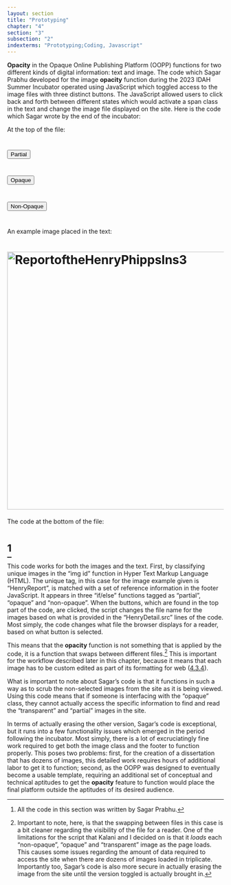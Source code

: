 ```yaml
---
layout: section
title: "Prototyping"
chapter: "4"
section: "3"
subsection: "2"
indexterms: "Prototyping;Coding, Javascript"
---
```


<span data-tooltip aria-haspopup="true" class="has-tip" data-disable-hover="false" tabindex="1" data-title="Opacity is a rights-based philosophical framework that assumes humans have a right to not be known in knowledge systems."><b>Opacity</b></span> in the Opaque Online Publishing Platform (OOPP) functions for two different kinds of digital information: text and image. The code which Sagar Prabhu developed for the image <span data-tooltip aria-haspopup="true" class="has-tip" data-disable-hover="false" tabindex="1" data-title="Opacity is a rights-based philosophical framework that assumes humans have a right to not be known in knowledge systems."><b>opacity</b></span> function during the 2023 IDAH Summer Incubator operated using JavaScript which toggled access to the image files with three distinct buttons. The JavaScript allowed users to click back and forth between different states which would activate a span class in the text and change the image file displayed on the site. Here is the code which Sagar wrote by the end of the incubator:

At the top of the file: 

#    <div class="toggle-buttons">

#    <button class="toggle-button" onclick="toggleOpacity('partial')" data-mode="partial">Partial</button>

#    <button class="toggle-button" onclick="toggleOpacity('opaque')" data-mode="opaque">Opaque</button>

#    <button class="toggle-button" onclick="toggleOpacity('non-opaque')" data-mode="non-opaque">Non-Opaque</button>

#    </div>

An example image placed in the text:

#    <img id="HenryReport" src="{{ site.baseurl }}/assets/img/ReportoftheHenryPhippsIns3_1905-1906158.jpg" alt="ReportoftheHenryPhippsIns3" width="1200" height="600">

The code at the bottom of the file:

#    <script>

#    function toggleOpacity(mode) {

#    const partialLines = document.querySelectorAll('.partial-lines');

#    const opaqueLines = document.querySelectorAll('.opaque-lines');

#    const HenryReport = document.getElementById('HenryReport');

#    const henrydetail = document.getElementById('henrydetail');

#    // Remove the "active" class from all buttons

#    const buttons = document.querySelectorAll('.toggle-button');

#    buttons.forEach(button => {

#    button.classList.remove('active');

#    });

#    if (mode === 'partial') {

#    // Toggle partial lines

#    partialLines.forEach(line => {

#    line.style.backgroundColor = '#000000'; // Set background color to black

#    HenryReport.src = "{{ site.baseurl }}/assets/img/ReportoftheHenryPhippsIns3_1905-1906158_Partial.png";

#    });

#    // Ensure opaque lines are fully visible

#    opaqueLines.forEach(line => {

#    line.style.opacity = '1';

#    line.style.backgroundColor = ''

#    });

            

#    } else if (mode === 'opaque') {

#    // Toggle opaque lines

#    opaqueLines.forEach(line => {

#    line.style.backgroundColor = '#000000'; // Set background color to black

#    HenryReport.src = "{{ site.baseurl }}/assets/img/ReportoftheHenryPhippsIns3_1905-1906158_Full.jpg";

#    });

#    // Ensure partial lines are fully visible

#    partialLines.forEach(line => {

#    line.style.opacity = '1';

#    line.style.backgroundColor = ''

#    });

#    }

#    else if (mode === 'non-opaque'){

#    HenryReport.src = "{{ site.baseurl }}/assets/img/ReportoftheHenryPhippsIns3_1905-1906158.jpg";

#    partialLines.forEach(line => {

#    line.style.opacity = '1';

#    line.style.backgroundColor = ''

#    });

#    opaqueLines.forEach(line => {

#    line.style.opacity = '1';

#    line.style.backgroundColor = ''

#    });

#    }

#    // Add the "active" class to the clicked button

#    const activeButton = document.querySelector(`button[data-mode="${mode}"]`);

#    activeButton.classList.add('active');

        

#    }

#    </script>[^fn1]

This code works for both the images and the text. First, by classifying unique images in the “img id” function in Hyper Text Markup Language (HTML). The unique tag, in this case for the image example given is “HenryReport”, is matched with a set of reference information in the footer JavaScript. It appears in three “if/else” functions tagged as “partial”, “opaque” and “non-opaque”. When the buttons, which are found in the top part of the code, are clicked, the script changes the file name for the images based on what is provided in the “HenryDetail.src” lines of the code. Most simply, the code changes what file the browser displays for a reader, based on what button is selected.

This means that the <span data-tooltip aria-haspopup="true" class="has-tip" data-disable-hover="false" tabindex="1" data-title="Opacity is a rights-based philosophical framework that assumes humans have a right to not be known in knowledge systems."><b>opacity</b></span> function is not something that is applied by the code, it is a function that swaps between different files.[^fn2] This is important for the workflow described later in this chapter, because it means that each image has to be custom edited as part of its formatting for web (<a href="{{ site.baseurl }}/dissertation/4_3_4">4.3.4</a>).

What is important to note about Sagar’s code is that it functions in such a way as to scrub the non-selected images from the site as it is being viewed. Using this code means that if someone is interfacing with the “opaque” class, they cannot actually access the specific information to find and read the “transparent” and “partial” images in the site. 

In terms of actually erasing the other version, Sagar’s code is exceptional, but it runs into a few functionality issues which emerged in the period following the incubator. Most simply, there is a lot of excruciatingly fine work required to get both the image class and the footer to function properly. This poses two problems: first, for the creation of a dissertation that has dozens of images, this detailed work requires hours of additional labor to get it to function; second, as the OOPP was designed to eventually become a usable template, requiring an additional set of conceptual and technical aptitudes to get the <span data-tooltip aria-haspopup="true" class="has-tip" data-disable-hover="false" tabindex="1" data-title="Opacity is a rights-based philosophical framework that assumes humans have a right to not be known in knowledge systems."><b>opacity</b></span> feature to function would place the final platform outside the aptitudes of its desired audience.

<div class="style-divider">
 	<div class="line"></div>
</div>

[^fn1]: All the code in this section was written by Sagar Prabhu.

[^fn2]: Important to note, here, is that the swapping between files in this case is a bit cleaner regarding the visibility of the file for a reader. One of the limitations for the script that Kalani and I decided on is that it *loads* each “non-opaque”, “opaque” and “transparent” image as the page loads. This causes some issues regarding the amount of data required to access the site when there are dozens of images loaded in triplicate. Importantly too, Sagar’s code is also more secure in actually erasing the image from the site until the version toggled is actually brought in.